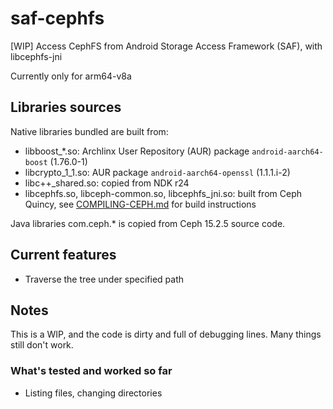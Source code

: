 # saf-cephfs

[WIP] Access CephFS from Android Storage Access Framework (SAF), with libcephfs-jni

Currently only for arm64-v8a

## Libraries sources

Native libraries bundled are built from:

* libboost_\*.so: Archlinx User Repository (AUR) package `android-aarch64-boost` (1.76.0-1)
* libcrypto\_1\_1.so: AUR package `android-aarch64-openssl` (1.1.1.i-2)
* libc++\_shared.so: copied from NDK r24
* libcephfs.so, libceph-common.so, libcephfs\_jni.so: built from Ceph Quincy, see [COMPILING-CEPH.md](COMPILING-CEPH.md) for build instructions

Java libraries com.ceph.\* is copied from Ceph 15.2.5 source code.

## Current features

* Traverse the tree under specified path

## Notes

This is a WIP, and the code is dirty and full of debugging lines.
Many things still don't work.

### What's tested and worked so far

* Listing files, changing directories
